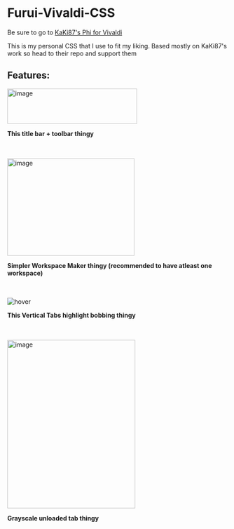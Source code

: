 # Furui-Vivaldi-CSS
Be sure to go to [KaKi87's Phi for Vivaldi](https://github.com/KaKi87/phi-for-vivaldi)

This is my personal CSS that I use to fit my liking. Based mostly on KaKi87's work so head to their repo and support them

## Features:

<img width="296" height="80" alt="image" src="https://github.com/user-attachments/assets/e18fa175-7183-4742-81e6-6fe4cf396899" />

**This title bar + toolbar thingy**

\
\
<img width="290" height="222" alt="image" src="https://github.com/user-attachments/assets/63123f89-7e61-4b5c-a38e-52619295c39a" />

**Simpler Workspace Maker thingy (recommended to have atleast one workspace)**

\
\
![hover](https://github.com/user-attachments/assets/f624f9f4-c0fc-463d-8b1a-691e861854f7)

**This Vertical Tabs highlight bobbing thingy**

\
\
<img width="292" height="384" alt="image" src="https://github.com/user-attachments/assets/9ed2445b-8b90-48a1-a2b2-11926dadb9e8" />

**Grayscale unloaded tab thingy**
